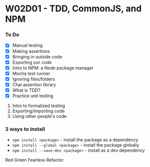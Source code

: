 # W02D01 - TDD, CommonJS, and NPM

### To Do
- [x] Manual testing
- [x] Making assertions
- [x] Bringing in outside code
- [x] Exporting our code
- [x] Intro to NPM: a Node package manager
- [x] Mocha test runner
- [x] Ignoring files/folders
- [x] Chai assertion library
- [x] What is TDD?
- [x] Practice unit testing

1. Intro to formalized testing
2. Exporting/importing code
3. Using other people's code

### 3 ways to install
* `npm install <package>` - install the package as a dependency
* `npm install --global <package>` - install the package globally
* `npm install --save-dev <package>` - install as a dev dependency




Red
Green
Fearless Refactor




